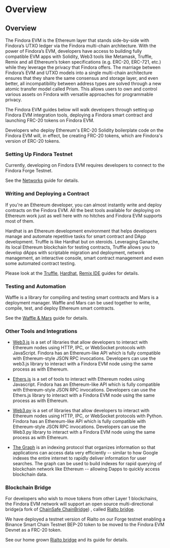 # Overview

## Overview

The Findora EVM is the Ethereum layer that stands side-by-side with Findora’s UTXO ledger via the Findora multi-chain architecture. With the power of Findora’s EVM, developers have access to building fully compatible EVM apps with Solidity, Web3 tools like Metamask, Truffle, Remix and all Ethereum’s token specifications (e.g. ERC-20, ERC-721, etc.) while they leverage the privacy that Findora offers. The marriage between Findora’s EVM and UTXO models into a single multi-chain architecture ensures that they share the same consensus and storage layer, and even better, all incompatibility between address types are solved through a new atomic transfer model called Prism. This allows users to own and control various assets on Findora with versatile approaches for programmable privacy. 

The Findora EVM guides below will walk developers through setting up Findora EVM integration tools, deploying a Findora smart contract and launching FRC-20 tokens on Findora EVM.

Developers who deploy Ethereum's ERC-20 Solidity boilerplate code on the Findora EVM will, in effect, be creating FRC-20 tokens, which are Findora's version of ERC-20 tokens.


### Setting Up Findora Testnet

Currently, developing on Findora EVM requires developers to connect to the Findora Forge Testnet.

See the [Networks](02-network.md) guide for details.

### Writing and Deploying a Contract

If you're an Ethereum developer, you can almost instantly write and deploy contracts on the Findora EVM. All the best tools available for deploying on Ethereum work just as well here with no hitches and Findora EVM supports most of them.

Hardhat is an Ethereum development environment that helps developers manage and automate repetitive tasks for smart contract and DApp development. Truffle is like Hardhat but on steroids. Leveraging Ganache, its local Ethereum blockchain for testing contracts, Truffle allows you to develop dApps with scriptable migration and deployment, network management, an interactive console, smart contract management and even some automated contract testing.

Please look at the [Truffle](../../guidesv2/deployment-guides/truffle.md), [Hardhat](07-hardhat.md), [Remix IDE](../../guidesv2/deployment-guides/remix.md) guides for details.

### Testing and Automation

Waffle is a library for compiling and testing smart contracts and Mars is a deployment manager. Waffle and Mars can be used together to write, compile, test, and deploy Ethereum smart contracts.

See the [Waffle & Mars](../../guidesv2/deployment-guides/waffle.md) guide for details.


### Other Tools and Integrations

* [Web3.js](https://web3js.readthedocs.io/) is a set of libraries that allow developers to interact with Ethereum nodes using HTTP, IPC, or WebSocket protocols with JavaScript. Findora has an Ethereum-like API which is fully compatible with Ethereum-style JSON RPC invocations. Developers can use the web3.js library to interact with a Findora EVM node using the same process as with Ethereum.

* [Ethers.js](https://docs.ethers.io/v5/) is a set of tools to interact with Ethereum nodes using Javascript. Findora has an Ethereum-like API which is fully compatible with Ethereum-style JSON RPC invocations. Developers can use the Ethers.js library to interact with a Findora EVM node using the same process as with Ethereum.

* [Web3.py](https://web3py.readthedocs.io/) is a set of libraries that allow developers to interact with Ethereum nodes using HTTP, IPC, or WebSocket protocols with Python. Findora has an Ethereum-like API which is fully compatible with Ethereum-style JSON RPC invocations. Developers can use the Web3.py library to interact with a Findora EVM node using the same process as with Ethereum.

* [The Graph](https://thegraph.com/docs/about/introduction#what-the-graph-is) is an indexing protocol that organizes information so that applications can access data very efficiently -- similar to how Google indexes the entire internet to rapidly deliver information for user searches. The graph can be used to build indexes for rapid querying of blockchain network like Ethereum -- allowing Dapps to quickly access blockchain data.


### Blockchain Bridge

For developers who wish to move tokens from other Layer 1 blockchains, the Findora EVM network will support an open source multi-directional bridge(a fork of [ChainSafe ChainBridge]( https://github.com/ChainSafe/ChainBridge )) , called [Rialto bridge](../rialto-bridge/1-rialto-overview.md).

We have deployed a testnet version of Rialto on our Forge testnet enabling a Binance Smart Chain Testnet BEP-20 token to be moved to the Findora EVM Devnet as a FRC-20 token.


See our home grown [Rialto bridge](../rialto-bridge/1-rialto-overview.md) and its guide for details.
